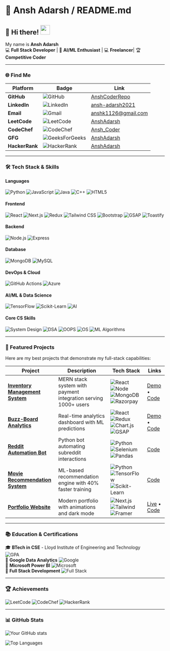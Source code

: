 # 🎨 Ansh Adarsh / README.md

## 🎯 Hi there! <img src="https://raw.githubusercontent.com/MartinHeinz/MartinHeinz/master/wave.gif" width="30px" height="30px">

My name is **Ansh Adarsh**  
💻 **Full Stack Developer** | 🤖 **AI/ML Enthusiast** | 💻 **Freelancer**| 🏆 **Competitive Coder**

---

### 🌐 Find Me

| Platform | Badge | Link |
|----------|-------|------|
| **GitHub** | ![GitHub](https://img.shields.io/badge/GitHub-181717?style=for-the-badge&logo=github&logoColor=white) | [AnshCoderRepo](https://github.com/AnshCoderRepo) |
| **LinkedIn** | ![LinkedIn](https://img.shields.io/badge/LinkedIn-0A66C2?style=for-the-badge&logo=linkedin&logoColor=white) | [ansh-adarsh2021](https://linkedin.com/in/ansh-adarsh2021) |
| **Email** | ![Gmail](https://img.shields.io/badge/Gmail-EA4335?style=for-the-badge&logo=gmail&logoColor=white) | [anshk1126@gmail.com](mailto:anshk1126@gmail.com) |
| **LeetCode** | ![LeetCode](https://img.shields.io/badge/LeetCode-FFA116?style=for-the-badge&logo=leetcode&logoColor=black) | [AnshAdarsh](https://leetcode.com/u/anshadarsh20041/) |
| **CodeChef** | ![CodeChef](https://img.shields.io/badge/CodeChef-5B4638?style=for-the-badge&logo=codechef&logoColor=white) | [Ansh_Coder](https://www.codechef.com/users/ansh_coder) |
| **GFG** | ![GeeksForGeeks](https://img.shields.io/badge/GeeksForGeeks-2F8D46?style=for-the-badge&logo=geeksforgeeks&logoColor=white) | [AnshAdarsh](https://www.geeksforgeeks.org/user/anshadarshcse/) |
| **HackerRank** | ![HackerRank](https://img.shields.io/badge/HackerRank-00EA64?style=for-the-badge&logo=hackerrank&logoColor=black) | [AnshAdarsh](https://www.hackerrank.com/profile/anshadarshcse201) |

---

### 🛠️ Tech Stack & Skills

#### **Languages**
![Python](https://img.shields.io/badge/Python-3776AB?style=for-the-badge&logo=python&logoColor=white)
![JavaScript](https://img.shields.io/badge/JavaScript-F7DF1E?style=for-the-badge&logo=javascript&logoColor=black)
![Java](https://img.shields.io/badge/Java-ED8B00?style=for-the-badge&logo=openjdk&logoColor=white)
![C++](https://img.shields.io/badge/C%2B%2B-00599C?style=for-the-badge&logo=c%2B%2B&logoColor=white)
![HTML5](https://img.shields.io/badge/HTML5-E34F26?style=for-the-badge&logo=html5&logoColor=white)

#### **Frontend**
![React](https://img.shields.io/badge/React-61DAFB?style=for-the-badge&logo=react&logoColor=black)
![Next.js](https://img.shields.io/badge/Next.js-000000?style=for-the-badge&logo=nextdotjs&logoColor=white)
![Redux](https://img.shields.io/badge/Redux-764ABC?style=for-the-badge&logo=redux&logoColor=white)
![Tailwind CSS](https://img.shields.io/badge/Tailwind_CSS-06B6D4?style=for-the-badge&logo=tailwindcss&logoColor=white)
![Bootstrap](https://img.shields.io/badge/Bootstrap-7952B3?style=for-the-badge&logo=bootstrap&logoColor=white)
![GSAP](https://img.shields.io/badge/GSAP-88CE02?style=for-the-badge&logo=greensock&logoColor=white)
![Toastify](https://img.shields.io/badge/Toastify-FFE082?style=for-the-badge)

#### **Backend**
![Node.js](https://img.shields.io/badge/Node.js-339933?style=for-the-badge&logo=nodedotjs&logoColor=white)
![Express](https://img.shields.io/badge/Express-000000?style=for-the-badge&logo=express&logoColor=white)

#### **Database**
![MongoDB](https://img.shields.io/badge/MongoDB-47A248?style=for-the-badge&logo=mongodb&logoColor=white)
![MySQL](https://img.shields.io/badge/MySQL-4479A1?style=for-the-badge&logo=mysql&logoColor=white)

#### **DevOps & Cloud**
![GitHub Actions](https://img.shields.io/badge/GitHub_Actions-2088FF?style=for-the-badge&logo=githubactions&logoColor=white)
![Azure](https://img.shields.io/badge/Azure-0089D6?style=for-the-badge&logo=microsoftazure&logoColor=white)

#### **AI/ML & Data Science**
![TensorFlow](https://img.shields.io/badge/TensorFlow-FF6F00?style=for-the-badge&logo=tensorflow&logoColor=white)
![Scikit-Learn](https://img.shields.io/badge/scikit_learn-F7931E?style=for-the-badge&logo=scikitlearn&logoColor=white)
![AI](https://img.shields.io/badge/AI-FF9E0F?style=for-the-badge&logo=openai&logoColor=white)

#### **Core CS Skills**
![System Design](https://img.shields.io/badge/System_Design-4285F4?style=for-the-badge)
![DSA](https://img.shields.io/badge/DSA-FF5722?style=for-the-badge)
![OOPS](https://img.shields.io/badge/OOPS-4CAF50?style=for-the-badge)
![OS](https://img.shields.io/badge/OS-607D8B?style=for-the-badge)
![ML Algorithms](https://img.shields.io/badge/ML_Algorithms-9C27B0?style=for-the-badge)

---

### 🚀 Featured Projects

Here are my best projects that demonstrate my full-stack capabilities:

| Project | Description | Tech Stack | Links |
|---------|-------------|------------|-------|
| **[Inventory Management System](https://github.com/AnshCoderRepo/inventory-management)** | MERN stack system with payment integration serving 1000+ users | ![React](https://img.shields.io/badge/-React-61DAFB) ![Node](https://img.shields.io/badge/-Node.js-339933) ![MongoDB](https://img.shields.io/badge/-MongoDB-47A248) ![Razorpay](https://img.shields.io/badge/-Razorpay-0C1F4D) | [Demo](#) • [Code](https://github.com/AnshCoderRepo/inventory-management) |
| **[Buzz-Board Analytics](https://github.com/AnshCoderRepo/buzz-board)** | Real-time analytics dashboard with ML predictions | ![React](https://img.shields.io/badge/-React-61DAFB) ![Redux](https://img.shields.io/badge/-Redux-764ABC) ![Chart.js](https://img.shields.io/badge/-Chart.js-FF6384) ![GSAP](https://img.shields.io/badge/-GSAP-88CE02) | [Demo](#) • [Code](https://github.com/AnshCoderRepo/buzz-board) |
| **[Reddit Automation Bot](https://github.com/AnshCoderRepo/reddit-bot)** | Python bot automating subreddit interactions | ![Python](https://img.shields.io/badge/-Python-3776AB) ![Selenium](https://img.shields.io/badge/-Selenium-43B02A) ![Pandas](https://img.shields.io/badge/-Pandas-150458) | [Code](https://github.com/AnshCoderRepo/reddit-bot) |
| **[Movie Recommendation System](https://github.com/AnshCoderRepo/movie-recommender)** | ML-based recommendation engine with 40% faster training | ![Python](https://img.shields.io/badge/-Python-3776AB) ![TensorFlow](https://img.shields.io/badge/-TensorFlow-FF6F00) ![Scikit-Learn](https://img.shields.io/badge/-Scikit_Learn-F7931E) | [Code](https://github.com/AnshCoderRepo/movie-recommender) |
| **[Portfolio Website](https://github.com/AnshCoderRepo/portfolio)** | Modern portfolio with animations and dark mode | ![Next.js](https://img.shields.io/badge/-Next.js-000000) ![Tailwind](https://img.shields.io/badge/-Tailwind_CSS-06B6D4) ![Framer](https://img.shields.io/badge/-Framer-0055FF) | [Live](#) • [Code](https://github.com/AnshCoderRepo/portfolio) |

---

### 📚 Education & Certifications

🎓 **BTech in CSE** - Lloyd Institute of Engineering and Technology  
![GPA](https://img.shields.io/badge/GPA-8.2/10-blue)  
📜 **Google Data Analytics** ![Google](https://img.shields.io/badge/-Google-4285F4)  
📜 **Microsoft Power BI** ![Microsoft](https://img.shields.io/badge/-Microsoft-5E5E5E)  
📜 **Full Stack Development** ![Full Stack](https://img.shields.io/badge/-Full_Stack-FF6F00)  

---

### 🏆 Achievements

![LeetCode](https://img.shields.io/badge/Solved-500%2B%20Problems-FFA116?logo=leetcode)
![CodeChef](https://img.shields.io/badge/Top%2010-Codethorn%20(LIET)-5B4638?logo=codechef)
![HackerRank](https://img.shields.io/badge/5★-HackerRank-00EA64?logo=hackerrank)

---

### 📊 GitHub Stats

![Your GitHub stats](https://github-readme-stats.vercel.app/api?username=AnshCoderRepo&show_icons=true&theme=radical&include_all_commits=true)

![Top Languages](https://github-readme-stats.vercel.app/api/top-langs/?username=AnshCoderRepo&layout=compact&theme=dark&hide=html,css)
